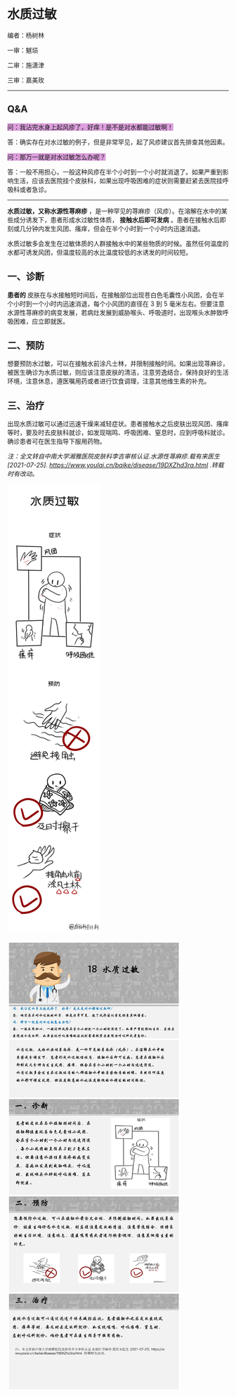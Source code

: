 # 水质过敏

编者：杨树林

一审：魃埙

二审：施潇津

三审：嘉美玫

---

## Q&A

<font style="background: Plum">问：我沾完水身上起风疹了，好痒！是不是对水都能过敏啊！</font>

答：确实存在对水过敏的例子，但是非常罕见，起了风疹建议首先排查其他因素。

<font style="background: Plum">问：那万一就是对水过敏怎么办呢？</font>

答：一般不用担心，一般这种风疹在半个小时到一个小时就消退了。如果严重到影响生活，应该去医院挂个皮肤科，如果出现呼吸困难的症状则需要赶紧去医院挂呼吸科或者急诊。

---

**水质过敏，又称水源性荨麻疹** ，是一种罕见的荨麻疹（风疹）。在溶解在水中的某些成分诱发下，患者形成水过敏性体质， **接触水后即可发病** 。患者在接触水后即刻或几分钟内发生风团、瘙痒，但会在半个小时到一个小时内迅速消退。

水质过敏多会发生在过敏体质的人群接触水中的某些物质的时候。虽然任何温度的水都可诱发风团，但温度较高的水比温度较低的水诱发的时间较短。


## 一、诊断

 **患者的** 皮肤在与水接触短时间后，在接触部位出现苍白色毛囊性小风团，会在半个小时到一个小时内迅速消退，每个小风团的直径在 3 到 5 毫米左右。但要注意水源性荨麻疹的病变发展，若病灶发展到威胁喉头、呼吸道时，出现喉头水肿致呼吸困难，应立即就医。

## 二、预防

想要预防水过敏，可以在接触水前涂凡士林，并限制接触时间。如果出现荨麻诊，被医生确诊为水质过敏，则应该注意皮肤的清洁，注意劳逸结合，保持良好的生活环境，注意休息，遵医嘱用药或者进行饮食调理，注意其他维生素的补充。

## 三、治疗

出现水质过敏可以通过迅速干燥来减轻症状。患者接触水之后皮肤出现风团、瘙痒等时，要及时去皮肤科就诊，如发现喘鸣、呼吸困难、窒息时，应到呼吸科就诊。确诊患者可在医生指导下服用药物。


 *注：全文转自中南大学湘雅医院皮肤科李吉审核认证.水源性荨麻疹.载有来医生 [2021-07-25]. https://www.youlai.cn/baike/disease/19DXZhd3ra.html .转载时有改动。* 

![](..\pics\14-01.png)

![](..\pics\14.jpg)